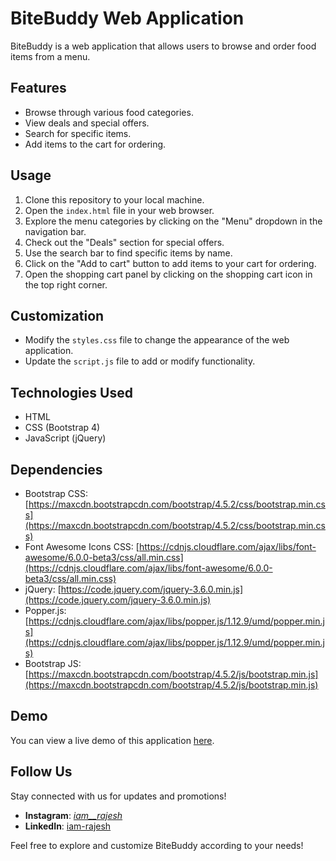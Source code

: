 # BiteBuddy Web Application

BiteBuddy is a web application that allows users to browse and order food items from a menu.

## Features

- Browse through various food categories.
- View deals and special offers.
- Search for specific items.
- Add items to the cart for ordering.

## Usage

1. Clone this repository to your local machine.
2. Open the `index.html` file in your web browser.
3. Explore the menu categories by clicking on the "Menu" dropdown in the navigation bar.
4. Check out the "Deals" section for special offers.
5. Use the search bar to find specific items by name.
6. Click on the "Add to cart" button to add items to your cart for ordering.
7. Open the shopping cart panel by clicking on the shopping cart icon in the top right corner.

## Customization

- Modify the `styles.css` file to change the appearance of the web application.
- Update the `script.js` file to add or modify functionality.

## Technologies Used

- HTML
- CSS (Bootstrap 4)
- JavaScript (jQuery)

## Dependencies

- Bootstrap CSS: [https://maxcdn.bootstrapcdn.com/bootstrap/4.5.2/css/bootstrap.min.css](https://maxcdn.bootstrapcdn.com/bootstrap/4.5.2/css/bootstrap.min.css)
- Font Awesome Icons CSS: [https://cdnjs.cloudflare.com/ajax/libs/font-awesome/6.0.0-beta3/css/all.min.css](https://cdnjs.cloudflare.com/ajax/libs/font-awesome/6.0.0-beta3/css/all.min.css)
- jQuery: [https://code.jquery.com/jquery-3.6.0.min.js](https://code.jquery.com/jquery-3.6.0.min.js)
- Popper.js: [https://cdnjs.cloudflare.com/ajax/libs/popper.js/1.12.9/umd/popper.min.js](https://cdnjs.cloudflare.com/ajax/libs/popper.js/1.12.9/umd/popper.min.js)
- Bootstrap JS: [https://maxcdn.bootstrapcdn.com/bootstrap/4.5.2/js/bootstrap.min.js](https://maxcdn.bootstrapcdn.com/bootstrap/4.5.2/js/bootstrap.min.js)

## Demo
You can view a live demo of this application [here](https://i-am-rajesh.github.io/To-Do-List.github.io/).

## Follow Us

Stay connected with us for updates and promotions!

- **Instagram**: [_iam__rajesh_](https://www.instagram.com/_iam__rajesh_/)
- **LinkedIn**: [iam-rajesh](https://www.linkedin.com/in/rajesh-2405-c/)

Feel free to explore and customize BiteBuddy according to your needs!
#
